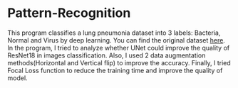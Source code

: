 # Pattern-Recognition
This program classifies a lung pneumonia dataset into 3 labels: Bacteria, Normal and Virus by deep learning. You can find the original dataset [here](https://www.kaggle.com/datasets/tolgadincer/labeled-chest-xray-images). In the program, I tried to analyze whether UNet could improve the quality of ResNet18 in images classification. Also, I used 2 data augmentation methods(Horizontal and Vertical flip) to improve the accuracy. Finally, I tried Focal Loss function to reduce the training time and improve the quality of model.

